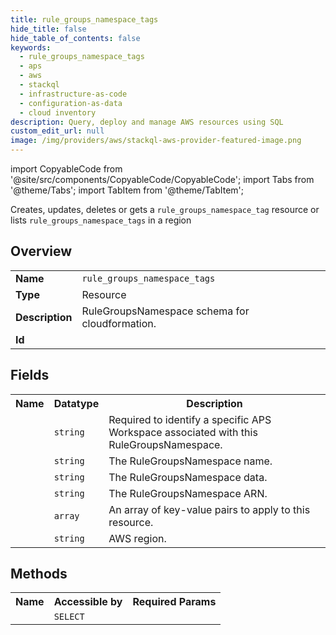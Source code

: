 ```yaml
---
title: rule_groups_namespace_tags
hide_title: false
hide_table_of_contents: false
keywords:
  - rule_groups_namespace_tags
  - aps
  - aws
  - stackql
  - infrastructure-as-code
  - configuration-as-data
  - cloud inventory
description: Query, deploy and manage AWS resources using SQL
custom_edit_url: null
image: /img/providers/aws/stackql-aws-provider-featured-image.png
---
```


import CopyableCode from '@site/src/components/CopyableCode/CopyableCode';
import Tabs from '@theme/Tabs';
import TabItem from '@theme/TabItem';

Creates, updates, deletes or gets a <code>rule_groups_namespace_tag</code> resource or lists <code>rule_groups_namespace_tags</code> in a region

## Overview
<table><tbody>
<tr><td><b>Name</b></td><td><code>rule_groups_namespace_tags</code></td></tr>
<tr><td><b>Type</b></td><td>Resource</td></tr>
<tr><td><b>Description</b></td><td>RuleGroupsNamespace schema for cloudformation.</td></tr>
<tr><td><b>Id</b></td><td><CopyableCode code="aws.aps.rule_groups_namespace_tags" /></td></tr>
</tbody></table>

## Fields
<table><tbody><tr><th>Name</th><th>Datatype</th><th>Description</th></tr><tr><td><CopyableCode code="workspace" /></td><td><code>string</code></td><td>Required to identify a specific APS Workspace associated with this RuleGroupsNamespace.</td></tr>
<tr><td><CopyableCode code="name" /></td><td><code>string</code></td><td>The RuleGroupsNamespace name.</td></tr>
<tr><td><CopyableCode code="data" /></td><td><code>string</code></td><td>The RuleGroupsNamespace data.</td></tr>
<tr><td><CopyableCode code="arn" /></td><td><code>string</code></td><td>The RuleGroupsNamespace ARN.</td></tr>
<tr><td><CopyableCode code="tags" /></td><td><code>array</code></td><td>An array of key-value pairs to apply to this resource.</td></tr>
<tr><td><CopyableCode code="region" /></td><td><code>string</code></td><td>AWS region.</td></tr>
</tbody></table>

## Methods

<table><tbody>
  <tr>
    <th>Name</th>
    <th>Accessible by</th>
    <th>Required Params</th>
  </tr>
  <tr>
    <td><CopyableCode code="view" /></td>
    <td><code>SELECT</code></td>
    <td><CopyableCode code="region" /></td>
  </tr>
</tbody></table>








